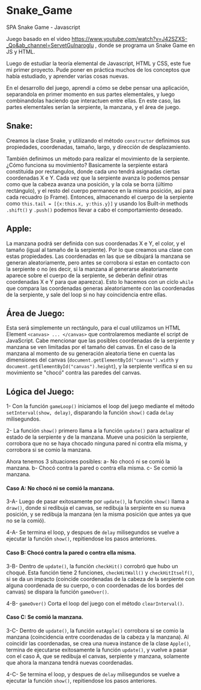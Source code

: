 # Snake_Game
SPA Snake Game - Javascript

Juego basado en el video https://www.youtube.com/watch?v=J42SZXS-_Qo&ab_channel=ServetGulnaroglu , donde se programa un Snake Game en JS y HTML.

Luego de estudiar la teoría elemental de Javascript, HTML y CSS, este fue mi primer proyecto. Pude poner en práctica muchos de los conceptos que había estudiado, y aprender varias cosas nuevas.

En el desarrollo del juego, aprendí a cómo se debe pensar una aplicación, separandola en primer momento en sus partes elementales, y luego combinandolas haciendo que interactuen entre ellas. En este caso, las partes elementales serían la serpiente, la manzana, y el área de juego.

## Snake:

Creamos la clase Snake, y utilizando el método ```constructor``` definimos sus propiedades, coordenadas, tamaño, largo, y dirección de desplazamiento.

También definimos un método para realizar el movimiento de la serpiente. ¿Cómo funciona su movimiento? Basicamente la serpiente estará constituida por rectangulos, donde cada uno tendrá asignadas ciertas coordenadas X e Y. Cada vez que la serpiente avanza lo podemos pensar como que la cabeza avanza una posición, y la cola se borra (último rectángulo), y el resto del cuerpo permanece en la misma posición, así para cada recuadro (o Frame). Entonces, almacenando el cuerpo de la serpiente como ```this.tail = [{x:this.x, y:this.y}]``` y usando los Built-in methods ```.shift()``` y ```.push()``` podemos llevar a cabo el comportamiento deseado.

## Apple:

La manzana podrá ser definida con sus coordenadas X e Y, el color, y el tamaño (igual al tamaño de la serpiente). Por lo que creamos una clase con estas propiedades.
Las coordenadas en las que se dibujará la manzana se generan aleatoriamente, pero antes se corrobora si estan en contacto con la serpiente o no (es decir, si la manzana al generarse aleatoriamente aparece sobre el cuerpo de la serpiente, se deberán definir otras coordenadas X e Y para que aparezca). Esto lo hacemos con un ciclo ```while``` que compara las coordenadas generas aleatoriamente con las coordenadas de la serpiente, y sale del loop si no hay coincidencia entre ellas.

## Área de Juego:

Esta será simplemente un rectángulo, para el cual utilizamos un HTML Element ```<canvas> ... </canvas>``` que controlaremos mediante el script de JavaScript. Cabe mencionar que las posibles coordenadas de la serpiente y manzana se ven limitadas por el tamaño del canvas. En el caso de la manzana al momento de su generación aleatoria tiene en cuenta las dimensiones del canvas (```document.getElementById("canvas").width``` y ```document.getElementById("canvas").height```), y la serpiente verifica si en su movimiento se "chocó" contra las paredes del canvas.

## Lógica del Juego:

1- Con la función ```gameLoop()``` iniciamos el loop del juego mediante el método ```setInterval(show, delay)```, disparando la función ```show()``` cada ```delay``` milisegundos.

2- La función ```show()``` primero llama a la función ```update()``` para actualizar el estado de la serpiente y de la manzana. Mueve una posición la serpiente, corrobora que no se haya chocado ninguna pared ni contra ella misma, y corrobora si se comio la manzana.

Ahora tenemos 3 situaciones posibles: a- No chocó ni se comió la manzana. b- Chocó contra la pared o contra ella misma. c- Se comió la manzana.

#### Caso A: No chocó ni se comió la manzana.

3-A- Luego de pasar exitosamente por ```update()```, la función ```show()``` llama a ```draw()```, donde si redibuja el canvas, se redibuja la serpiente en su nueva posición, y se redibuja la manzana (en la misma posición que antes ya que no se la comió).

4-A- Se termina el loop, y despues de ```delay``` milisegundos se vuelve a ejecutar la función ```show()```, repitiendose los pasos anteriores.

#### Caso B: Chocó contra la pared o contra ella misma.

3-B- Dentro de ```update()```, la función ```checkHit()``` corrobró que hubo un choqué. Esta función tiene 2 funciones, ```checkHitWall()``` y ```checkHitItself()```, si se da un impacto (coincide coordenadas de la cabeza de la serpiente con alguna coordenada de su cuerpo, o con coordenadas de los bordes del canvas) se dispara la función ```gameOver()```.

4-B- ```gameOver()``` Corta el loop del juego con el método ```clearInterval()```.

#### Caso C: Se comió la manzana.

3-C- Dentro de ```update()```, la función ```eatApple()``` corrobora si se comio la manzana (coincidencia entre coordenadas de la cabeza y la manzana). Al coincidir las coordenadas, se crea una nueva instance de la clase ```Apple()```, termina de ejecutarse exitosamente la función ```update()```, y vuelve a pasar con el caso A, que se redibuja el canvas, serpiente y manzana, solamente que ahora la manzana tendrá nuevas coordenadas.

4-C- Se termina el loop, y despues de ```delay``` milisegundos se vuelve a ejecutar la función ```show()```, repitiendose los pasos anteriores.



```
